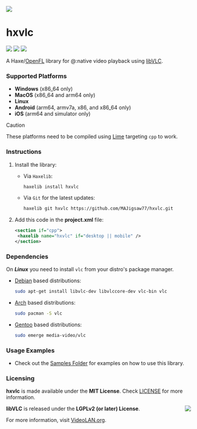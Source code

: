 <img src="https://github.com/MAJigsaw77/hxvlc/raw/main/logo.png" align="center" />

# hxvlc

![](https://img.shields.io/github/repo-size/MAJigsaw77/hxvlc) ![](https://badgen.net/github/open-issues/MAJigsaw77/hxvlc) ![](https://badgen.net/badge/license/MIT/green)

A Haxe/[OpenFL](https://www.openfl.org) library for @:native video playback using [libVLC](https://www.videolan.org/vlc/libvlc.html).

### Supported Platforms

- **Windows** (x86_64 only)
- **MacOS** (x86_64 and arm64 only)
- **Linux**
- **Android** (arm64, armv7a, x86, and x86_64 only)
- **iOS** (arm64 and simulator only)

> [!CAUTION]
> These platforms need to be compiled using [Lime](https://lime.openfl.org) targeting `cpp` to work.

### Instructions

1. Install the library:
   - Via `Haxelib`:
     ```bash
     haxelib install hxvlc
     ```
   - Via `Git` for the latest updates:
     ```bash
     haxelib git hxvlc https://github.com/MAJigsaw77/hxvlc.git
     ```

3. Add this code in the **project.xml** file:
   ```xml
   <section if="cpp">
   	<haxelib name="hxvlc" if="desktop || mobile" />
   </section>
   ```

### Dependencies

On ***Linux*** you need to install `vlc` from your distro's package manager.

* [Debian](https://debian.org) based distributions:
  ```bash
  sudo apt-get install libvlc-dev libvlccore-dev vlc-bin vlc
  ```
* [Arch](https://archlinux.org) based distributions:
  ```bash
  sudo pacman -S vlc
  ```
* [Gentoo](https://gentoo.org) based distributions:
  ```bash
  sudo emerge media-video/vlc
  ```

### Usage Examples

- Check out the [Samples Folder](samples/) for examples on how to use this library.

### Licensing

**hxvlc** is made available under the **MIT License**. Check [LICENSE](./LICENSE) for more information.

<a href="https://www.videolan.org/vlc/libvlc.html">
	<img src="https://images.videolan.org/images/goodies/Cone-Video-small.png" align="right" />
</a>

**libVLC** is released under the **LGPLv2 (or later) License**.

For more information, visit [VideoLAN.org](https://videolan.org/legal.html).
